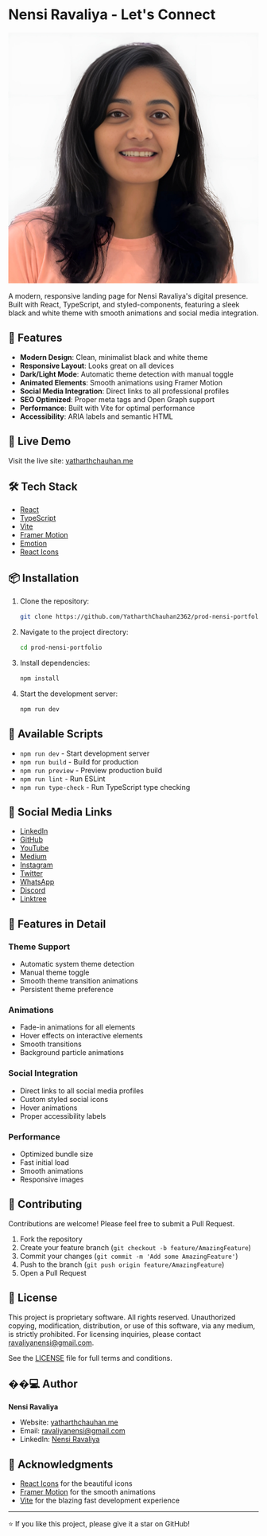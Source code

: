 # Nensi Ravaliya - Let's Connect

![Portfolio Preview](https://raw.githubusercontent.com/YatharthChauhan2362/prod-public-images/refs/heads/main/nensiravaliya.jpg)

A modern, responsive landing page for Nensi Ravaliya's digital presence. Built with React, TypeScript, and styled-components, featuring a sleek black and white theme with smooth animations and social media integration.

## 🌟 Features

- **Modern Design**: Clean, minimalist black and white theme
- **Responsive Layout**: Looks great on all devices
- **Dark/Light Mode**: Automatic theme detection with manual toggle
- **Animated Elements**: Smooth animations using Framer Motion
- **Social Media Integration**: Direct links to all professional profiles
- **SEO Optimized**: Proper meta tags and Open Graph support
- **Performance**: Built with Vite for optimal performance
- **Accessibility**: ARIA labels and semantic HTML

## 🚀 Live Demo

Visit the live site: [yatharthchauhan.me](https://yatharthchauhan.me)

## 🛠️ Tech Stack

- [React](https://reactjs.org/)
- [TypeScript](https://www.typescriptlang.org/)
- [Vite](https://vitejs.dev/)
- [Framer Motion](https://www.framer.com/motion/)
- [Emotion](https://emotion.sh/)
- [React Icons](https://react-icons.github.io/react-icons/)

## 📦 Installation

1. Clone the repository:
   ```bash
   git clone https://github.com/YatharthChauhan2362/prod-nensi-portfolio.git
   ```

2. Navigate to the project directory:
   ```bash
   cd prod-nensi-portfolio
   ```

3. Install dependencies:
   ```bash
   npm install
   ```

4. Start the development server:
   ```bash
   npm run dev
   ```

## 🔧 Available Scripts

- `npm run dev` - Start development server
- `npm run build` - Build for production
- `npm run preview` - Preview production build
- `npm run lint` - Run ESLint
- `npm run type-check` - Run TypeScript type checking

## 📱 Social Media Links

- [LinkedIn](https://linkedin.com/in/yatharth-chauhan)
- [GitHub](https://github.com/YatharthChauhan2362)
- [YouTube](https://www.youtube.com/@yatricloud)
- [Medium](https://medium.com/@YatharthChauhan)
- [Instagram](https://instagram.com/yatharthchauhan_yc)
- [Twitter](https://twitter.com/YatharthStories)
- [WhatsApp](https://whatsapp.com/channel/0029VakdAHIFHWq60yHA1Q0s)
- [Discord](https://discord.com/invite/92warrKq9j)
- [Linktree](https://linktr.ee/yatharthchauhan)

## 🎨 Features in Detail

### Theme Support
- Automatic system theme detection
- Manual theme toggle
- Smooth theme transition animations
- Persistent theme preference

### Animations
- Fade-in animations for all elements
- Hover effects on interactive elements
- Smooth transitions
- Background particle animations

### Social Integration
- Direct links to all social media profiles
- Custom styled social icons
- Hover animations
- Proper accessibility labels

### Performance
- Optimized bundle size
- Fast initial load
- Smooth animations
- Responsive images

## 🤝 Contributing

Contributions are welcome! Please feel free to submit a Pull Request.

1. Fork the repository
2. Create your feature branch (`git checkout -b feature/AmazingFeature`)
3. Commit your changes (`git commit -m 'Add some AmazingFeature'`)
4. Push to the branch (`git push origin feature/AmazingFeature`)
5. Open a Pull Request

## 📄 License

This project is proprietary software. All rights reserved. Unauthorized copying, modification, distribution, or use of this software, via any medium, is strictly prohibited. For licensing inquiries, please contact [ravaliyanensi@gmail.com](mailto:ravaliyanensi@gmail.com).

See the [LICENSE](LICENSE) file for full terms and conditions.

## ��‍💻 Author

**Nensi Ravaliya**
- Website: [yatharthchauhan.me](https://yatharthchauhan.me)
- Email: [ravaliyanensi@gmail.com](mailto:ravaliyanensi@gmail.com)
- LinkedIn: [Nensi Ravaliya](https://linkedin.com/in/yatharth-chauhan)

## 🙏 Acknowledgments

- [React Icons](https://react-icons.github.io/react-icons/) for the beautiful icons
- [Framer Motion](https://www.framer.com/motion/) for the smooth animations
- [Vite](https://vitejs.dev/) for the blazing fast development experience

---

⭐️ If you like this project, please give it a star on GitHub!
